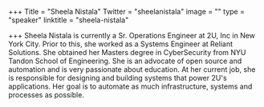 +++
Title = "Sheela Nistala"
Twitter = "sheelanistala"
image = ""
type = "speaker"
linktitle = "sheela-nistala"

+++
Sheela Nistala is currently a Sr. Operations Engineer at 2U, Inc in New York City. Prior to this, she worked as a Systems Engineer at Reliant Solutions. She obtained her Masters degree in CyberSecurity from NYU Tandon School of Engineering. She is an advocate of open source and automation and is very passionate about education. At her current job, she is responsible for designing and building systems that power 2U's applications. Her goal is to automate as much infrastructure, systems and processes as possible.

